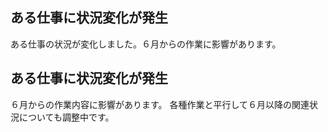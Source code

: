 ## ある仕事に状況変化が発生

ある仕事の状況が変化しました。６月からの作業に影響があります。






## ある仕事に状況変化が発生


６月からの作業内容に影響があります。
各種作業と平行して６月以降の関連状況についても調整中です。